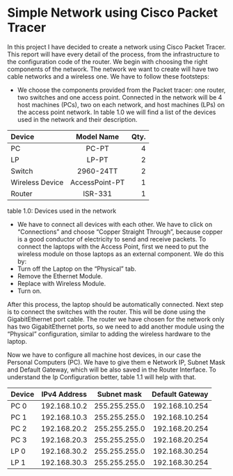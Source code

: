 # Simple Network using Cisco Packet Tracer

In this project I have decided to create a network using Cisco Packet Tracer. This report will
have every detail of the process, from the infrastructure to the configuration code of the router.
We begin with choosing the right components of the network.
The network we want to create will have two cable networks and a wireless one. We have to
follow these footsteps:
- We choose the components provided from the Packet tracer: one router, two switches
and one access point. Connected in the network will be 4 host machines (PCs), two on
each network, and host machines (LPs) on the access point network. In table 1.0 we will
find a list of the devices used in the network and their description.

| Device      | Model Name  | Qty. |
| :---        |    :----:   | ---: |
| PC          | PC-PT       | 4    |
| LP          | LP-PT       | 2    |
| Switch      | 2960-24TT   | 2    |
| Wireless Device| AccessPoint-PT     | 1    |
| Router        | ISR-331      | 1   |

table 1.0: Devices used in the network

- We have to connect all devices with each other. We have to click on “Connections” and
choose “Copper Straight Through”, because copper is a good conductor of electricity to
send and receive packets.
To connect the laptops with the Access Point, first we need to put the wireless module on those
laptops as an external component. We do this by:
- Turn off the Laptop on the “Physical” tab.
- Remove the Ethernet Module.
- Replace with Wireless Module.
- Turn on.

After this process, the laptop should be automatically connected.
Next step is to connect the switches with the router. This will be done using the GigabitEthernet
port cable. The router we have chosen for the network only has two GigabitEthernet ports, so
we need to add another module using the “Physical” configuration, similar to adding the wireless
hardware to the laptop.

Now we have to configure all machine host devices, in our case the Personal Computers (PC).
We have to give them e Network IP, Subnet Mask and Default Gateway, which will be also
saved in the Router Interface.
To understand the Ip Configuration better, table 1.1 will help with that.

| Device  | IPv4 Address  | Subnet mask | Default Gateway |
| :---    |    :----:     | :---:   | ---: |
| PC 0         | 192.168.10.2       | 255.255.255.0   | 192.168.10.254 |
| PC 1        | 192.168.10.3       | 255.255.255.0    | 192.168.10.254 |
| PC 2      | 192.168.20.2  | 255.255.255.0  | 192.168.20.254 |
| PC 3| 192.168.20.3     | 255.255.255.0  | 192.168.20.254 |
| LP 0 | 192.168.30.2      | 255.255.255.0  | 192.168.30.254 |
| LP 1 |192.168.30.3  |255.255.255.0  | 192.168.30.254 |

